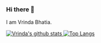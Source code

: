 ### Hi there 👋
I am Vrinda Bhatia.
<a href="https://vrindabhatia999.github.io/">
<!--
**vrindabhatia999/vrindabhatia999** is a ✨ _special_ ✨ repository because its `README.md` (this file) appears on your GitHub profile.

Here are some ideas to get you started:

- 🔭 I’m currently working on a...
- 🌱 I’m currently learning ...
- 👯 I’m looking to collaborate on ...
- 🤔 I’m looking for help with ...
- 💬 Ask me about ...
- 📫 How to reach me: ...
- 😄 Pronouns: ...
- ⚡ Fun fact: ...
-->

![Vrinda's github stats](https://github-readme-stats.vercel.app/api?username=vrindabhatia999&show_icons=true&theme=dark)
![Top Langs](https://github-readme-stats.vercel.app/api/top-langs/?username=vrindabhatia999&layout=compact&theme=dark)


